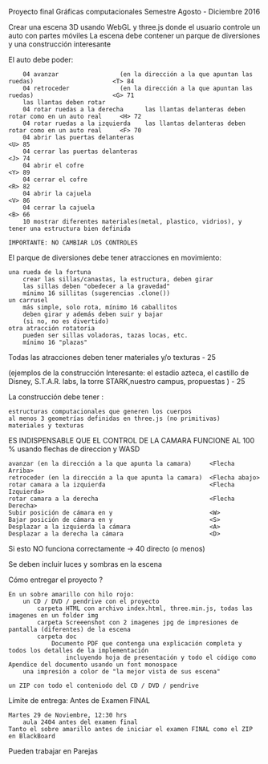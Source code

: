 Proyecto final Gráficas computacionales
Semestre Agosto - Diciembre 2016

Crear una escena 3D usando WebGL y three.js donde el usuario controle un auto con partes móviles
La escena debe contener un parque de diversiones y una construcción interesante


El auto debe poder:

        04 avanzar                 (en la dirección a la que apuntan las ruedas)                      <T> 84
        04 retroceder              (en la dirección a la que apuntan las ruedas)                      <G> 71
        las llantas deben rotar
        04 rotar ruedas a la derecha      las llantas delanteras deben rotar como en un auto real     <H> 72
        04 rotar ruedas a la izquierda    las llantas delanteras deben rotar como en un auto real     <F> 70
        04 abrir las puertas delanteras                                                               <U> 85
        04 cerrar las puertas delanteras                                                              <J> 74
        04 abrir el cofre                                                                             <Y> 89
        04 cerrar el cofre                                                                            <R> 82
        04 abrir la cajuela                                                                           <V> 86
        04 cerrar la cajuela                                                                          <B> 66
        10 mostrar diferentes materiales(metal, plastico, vidrios), y tener una estructura bien definida

    IMPORTANTE: NO CAMBIAR LOS CONTROLES

El parque de diversiones debe tener atracciones en movimiento:

    una rueda de la fortuna
        crear las sillas/canastas, la estructura, deben girar
        las sillas deben "obedecer a la gravedad"
        mínimo 16 sillitas (sugerencias .clone())
    un carrusel
        más simple, solo rota, mínimo 16 caballitos
        deben girar y además deben suir y bajar
        (si no, no es divertido)
    otra atracción rotatoria
        pueden ser sillas voladoras, tazas locas, etc.
        mínimo 16 "plazas"

Todas las atracciones deben tener materiales y/o texturas  - 25

(ejemplos de la construcción Interesante: el estadio azteca, el castillo de Disney, S.T.A.R. labs, la torre STARK,nuestro campus, propuestas ) - 25 

La construcción debe tener :

    estructuras computacionales que generen los cuerpos
    al menos 3 geometrías definidas en three.js (no primitivas)
    materiales y texturas
       
ES INDISPENSABLE QUE EL CONTROL DE LA CAMARA FUNCIONE AL 100 % usando flechas de direccion y WASD

    avanzar (en la dirección a la que apunta la camara)     <Flecha Arriba>
    retroceder (en la dirección a la que apunta la camara)  <Flecha abajo>
    rotar camara a la izquierda                             <Flecha Izquierda>
    rotar camara a la derecha                               <Flecha Derecha>
    Subir posición de cámara en y                           <W>
    Bajar posición de cámara en y                           <S>
    Desplazar a la izquierda la cámara                      <A>
    Desplazar a la derecha la cámara                        <D>


Si esto NO funciona correctamente -> 40 directo (o menos)

Se deben incluir luces y sombras en la escena

Cómo entregar el proyecto ?

    En un sobre amarillo con hilo rojo:
        un CD / DVD / pendrive con el proyecto
            carpeta HTML con archivo index.html, three.min.js, todas las imagenes en un folder img
            carpeta Screeenshot con 2 imagenes jpg de impresiones de pantalla (diferentes) de la escena
            carpeta doc
                Documento PDF que contenga una explicación completa y todos los detalles de la implementación
                    incluyendo hoja de presentación y todo el código como Apendice del documento usando un font monospace
        una impresión a color de "la mejor vista de sus escena"

    un ZIP con todo el conteniodo del CD / DVD / pendrive

Límite de entrega: Antes de Examen FINAL

    Martes 29 de Noviembre, 12:30 hrs
        aula 2404 antes del examen final
    Tanto el sobre amarillo antes de iniciar el examen FINAL como el ZIP en BlackBoard


Pueden trabajar en Parejas
